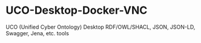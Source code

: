 # UCO-Desktop-Docker-VNC
UCO (Unified Cyber Ontology) Desktop RDF/OWL/SHACL, JSON, JSON-LD, Swagger, Jena, etc. tools
